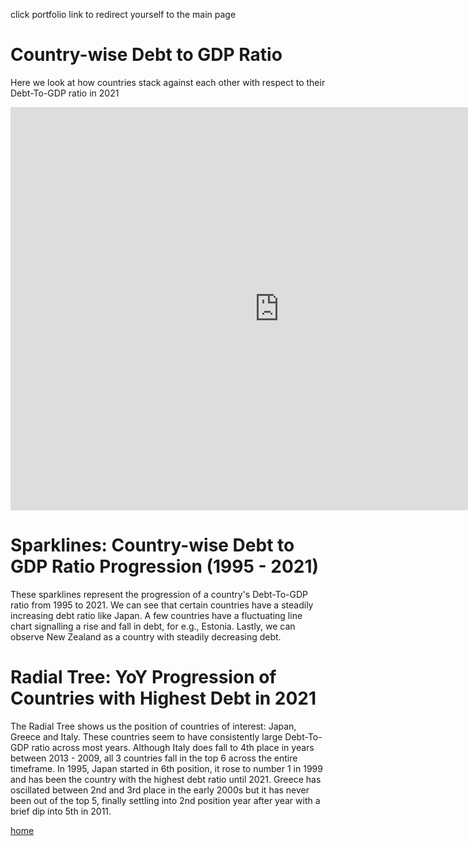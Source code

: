 click portfolio link to redirect yourself to the main page
# Country-wise Debt to GDP Ratio
Here we look at how countries stack against each other with respect to their Debt-To-GDP ratio in 2021

<iframe src="https://data.oecd.org/chart/6SmL" width="860" height="645" style="border: 0" mozallowfullscreen="true" webkitallowfullscreen="true" allowfullscreen="true"><a href="https://data.oecd.org/chart/6SmL" target="_blank">OECD Chart: General government debt, Total, % of GDP, Annual, 2021</a></iframe>

# Sparklines: Country-wise Debt to GDP Ratio Progression (1995 - 2021)
These sparklines represent the progression of a country's Debt-To-GDP ratio from 1995 to 2021. We can see that certain countries have a steadily increasing debt ratio like Japan. A few countries have a fluctuating line chart signalling a rise and fall in debt, for e.g., Estonia. Lastly, we can observe New Zealand as a country with steadily decreasing debt.

<div class="flourish-embed flourish-chart" data-src="visualisation/11735564"><script src="https://public.flourish.studio/resources/embed.js"></script></div>

# Radial Tree: YoY Progression of Countries with Highest Debt in 2021
The Radial Tree shows us the position of countries of interest: Japan, Greece and Italy. These countries seem to have consistently large Debt-To-GDP ratio across most years. Although Italy does fall to 4th place in years between 2013 - 2009, all 3 countries fall in the top 6 across the entire timeframe. In 1995, Japan started in 6th position, it rose to number 1 in 1999 and has been the country with the highest debt ratio until 2021. Greece has oscillated between 2nd and 3rd place in the early 2000s but it has never been out of the top 5, finally settling into 2nd position year after year with a brief dip into 5th in 2011.

<div class="flourish-embed flourish-hierarchy" data-src="visualisation/11735955"><script src="https://public.flourish.studio/resources/embed.js"></script></div>


[home](README.md)
